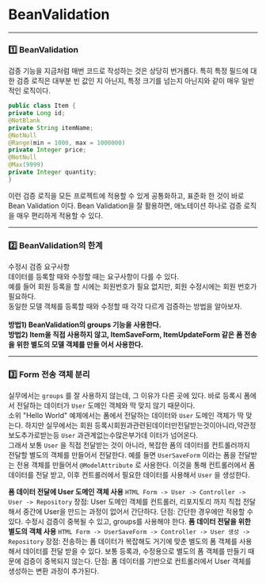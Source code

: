 # BeanValidation
*****
### 1️⃣ BeanValidation
검증 기능을 지금처럼 매번 코드로 작성하는 것은 상당히 번거롭다. 특히 특정 필드에 대한 검증 로직은 대부분 빈 값인
지 아닌지, 특정 크기를 넘는지 아닌지와 같이 매우 일반적인 로직이다.

```java
public class Item {
private Long id;
@NotBlank
private String itemName;
@NotNull
@Range(min = 1000, max = 1000000)
private Integer price;
@NotNull
@Max(9999)
private Integer quantity;
}
```
이런 검증 로직을 모든 프로젝트에 적용할 수 있게 공통화하고, 표준화 한 것이 바로 Bean Validation 이다. Bean Validation을 잘 활용하면, 애노테이션 하나로 검증 로직을 매우 편리하게 적용할 수 있다.
*****
### 2️⃣ BeanValidation의 한계
수정시 검증 요구사항<br>
데이터를 등록할 때와 수정할 때는 요구사항이 다를 수 있다.<br>
예를 들어 회원 등록을 할 시에는 회원번호가 필요 없지만, 회원 수정시에는 회원 번호가 필요하다.<br>
동일한 모델 객체를 등록할 때와 수정할 때 각각 다르게 검증하는 방법을 알아보자.<br><br>
**방법1) BeanValidation의 groups 기능을 사용한다.<br>**
**방법2) Item을 직접 사용하지 않고, ItemSaveForm, ItemUpdateForm 같은 폼 전송을 위한 별도의 모델 객체를 만들 어서 사용한다.<br>**
*****

### 3️⃣ Form 전송 객체 분리
실무에서는 `groups` 를 잘 사용하지 않는데, 그 이유가 다른 곳에 있다. 바로 등록시 폼에서 전달하는 데이터가 `User` 도메인 객체와 딱 맞지 않기 때문이다.<br>
소위 "Hello World" 예제에서는 폼에서 전달하는 데이터와 `User` 도메인 객체가 딱 맞는다. 하지만 실무에서는 회원 등록시회원과관련된데이터만전달받는것이아니라,약관정보도추가로받는등 `User` 과관계없는수많은부가데 이터가 넘어온다.<br>
그래서 보통 `User` 을 직접 전달받는 것이 아니라, 복잡한 폼의 데이터를 컨트롤러까지 전달할 별도의 객체를 만들어서 전달한다. 예를 들면 `UserSaveForm` 이라는 폼을 전달받는 전용 객체를 만들어서 `@ModelAttribute` 로 사용한다. 이것을 통해 컨트롤러에서 폼 데이터를 전달 받고, 이후 컨트롤러에서 필요한 데이터를 사용해서 `User` 을 생성한다.<br>

**폼 데이터 전달에 User 도메인 객체 사용**
`HTML Form -> User -> Controller -> User -> Repository`
장점: User 도메인 객체를 컨트롤러, 리포지토리 까지 직접 전달해서 중간에 User을 만드는 과정이 없어서 간단하다.
단점: 간단한 경우에만 적용할 수 있다. 수정시 검증이 중복될 수 있고, groups를 사용해야 한다.
**폼 데이터 전달을 위한 별도의 객체 사용**
`HTML Form -> UserSaveForm -> Controller -> User 생성 -> Repository`
장점: 전송하는 폼 데이터가 복잡해도 거기에 맞춘 별도의 폼 객체를 사용해서 데이터를 전달 받을 수 있다. 보통 등록과, 수정용으로 별도의 폼 객체를 만들기 때문에 검증이 중복되지 않는다.
단점: 폼 데이터를 기반으로 컨트롤러에서 User 객체를 생성하는 변환 과정이 추가된다.